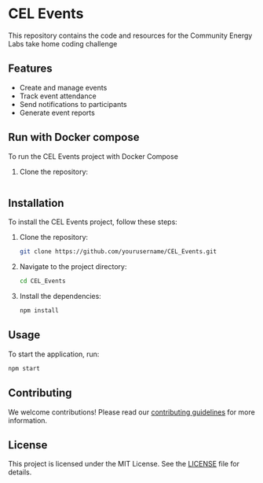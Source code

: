 # CEL Events

This repository contains the code and resources for the Community Energy Labs take home coding challenge

## Features

- Create and manage events
- Track event attendance
- Send notifications to participants
- Generate event reports

## Run with Docker compose

To run the CEL Events project with Docker Compose
1. Clone the repository:
    ```

    ```
## Installation

To install the CEL Events project, follow these steps:

1. Clone the repository:
    ```bash
    git clone https://github.com/yourusername/CEL_Events.git
    ```
2. Navigate to the project directory:
    ```bash
    cd CEL_Events
    ```
3. Install the dependencies:
    ```bash
    npm install
    ```

## Usage

To start the application, run:
```bash
npm start
```

## Contributing

We welcome contributions! Please read our [contributing guidelines](CONTRIBUTING.md) for more information.

## License

This project is licensed under the MIT License. See the [LICENSE](LICENSE) file for details.